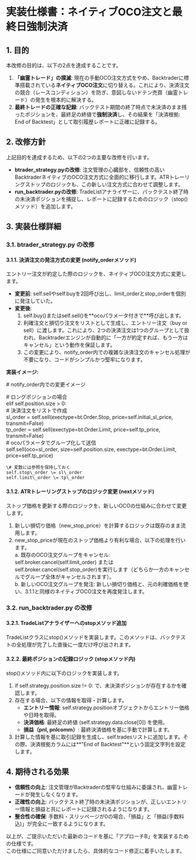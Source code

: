 # **実装仕様書：ネイティブOCO注文と最終日強制決済**

## **1\. 目的**

本改修の目的は、以下の2点を達成することです。

1. **「幽霊トレード」の撲滅**: 現在の手動OCO注文方式をやめ、Backtraderに標準搭載されている**ネイティブOCO注文**に切り替える。これにより、決済注文の競合（レースコンディション）を防ぎ、意図しないドテン売買（幽霊トレード）の発生を根本的に解決する。  
2. **最終トレードの正確な記録**: バックテスト期間の終了時点で未決済のまま残ったポジションを、最終足の終値で**強制決済**し、その結果を「決済根拠: End of Backtest」として取引履歴レポートに正確に記録する。

## **2\. 改修方針**

上記目的を達成するため、以下の2つの主要な改修を行います。

* **btrader\_strategy.pyの改修**: 注文管理の心臓部を、信頼性の高いBacktraderネイティブのOCO注文方式に全面的に移行します。ATRトレーリングストップのロジックも、この新しい注文方式に合わせて調整します。  
* **run\_backtrader.pyの改修**: TradeListアナライザーに、バックテスト終了時の未決済ポジションを捕捉し、レポートに記録するためのロジック（stop()メソッド）を追加します。

## **3\. 実装仕様詳細**

### **3.1. btrader\_strategy.py の改修**

#### **3.1.1. 決済注文の発注方式の変更 (notify\_orderメソッド)**

エントリー注文が約定した際のロジックを、ネイティブOCO注文方式に変更します。

* **変更前**: self.sellやself.buyを2回呼び出し、limit\_orderとstop\_orderを個別に発注していた。  
* **変更後**:  
  1. self.buy()またはself.sell()を\*\*ocoパラメータ付きで\*\*呼び出します。  
  2. 利確注文と損切り注文をリストとして生成し、エントリー注文（buy or sell）に渡します。これにより、2つの決済注文は1つのグループとして扱われ、Backtraderエンジンが自動的に「一方が約定すれば、もう一方はキャンセル」という動作を保証します。  
  3. この変更により、notify\_order内での複雑な決済注文のキャンセル処理が不要になり、コードがシンプルかつ堅牢になります。

**実装イメージ:**

\# notify\_order内での変更イメージ

\# ロングポジションの場合  
elif self.position.size \> 0:  
    \# 決済注文をリストで作成  
    sl\_order \= self.sell(exectype=bt.Order.Stop, price=self.initial\_sl\_price, transmit=False)  
    tp\_order \= self.sell(exectype=bt.Order.Limit, price=self.tp\_price, transmit=False)  
    \# ocoパラメータでグループ化して送信  
    self.sell(oco=sl\_order, size=self.position.size, exectype=bt.Order.Limit, price=self.tp\_price)  
      
    \# 変数には参照を保持しておく  
    self.stop\_order \= sl\_order  
    self.limit\_order \= tp\_order

#### **3.1.2. ATRトレーリングストップのロジック変更 (nextメソッド)**

ストップ価格を更新する際のロジックを、新しいOCOの仕組みに合わせて変更します。

1. 新しい損切り価格（new\_stop\_price）を計算するロジックは既存のまま流用します。  
2. new\_stop\_priceが現在のストップ価格より有利な場合、以下の処理を行います。  
   a. 既存のOCO注文グループをキャンセル: self.broker.cancel(self.limit\_order) または self.broker.cancel(self.stop\_order)を実行します（どちらか一方のキャンセルでグループ全体がキャンセルされます）。  
   b. 新しいOCO注文グループを発注: 新しい損切り価格と、元の利確価格を使い、3.1.1と同様のネイティブOCO注文を再度発注します。

### **3.2. run\_backtrader.py の改修**

#### **3.2.1. TradeListアナライザーへのstopメソッド追加**

TradeListクラスにstop()メソッドを実装します。このメソッドは、バックテストの全処理が完了した直後に一度だけ呼び出されます。

#### **3.2.2. 最終ポジションの記録ロジック (stopメソッド内)**

stop()メソッド内に以下のロジックを実装します。

1. if self.strategy.position.size \!= 0: で、未決済ポジションが存在するかを確認します。  
2. 存在する場合、以下の情報を取得・計算します。  
   * **エントリー情報**: self.strategy.positionオブジェクトからエントリー価格や日時を取得。  
   * **決済価格**: 最終足の終値 (self.strategy.data.close\[0\]) を使用。  
   * **損益（pnl, pnlcomm）**: 最終決済価格を基に手動で計算します。  
3. 計算した情報を基に取引記録を生成し、self.tradesリストに追加します。その際、決済根拠カラムには\*\*"End of Backtest"\*\*という固定文字列を設定します。

## **4\. 期待される効果**

* **信頼性の向上**: 注文管理がBacktraderの堅牢な仕組みに委譲され、幽霊トレードが発生しなくなります。  
* **正確性の向上**: バックテスト終了時の未決済ポジションが、正しいエントリー情報と損益と共にレポートに記録されるようになります。  
* **整合性の確保**: 手数料・スリッページが0の場合、「損益」と「損益(手数料込)」が完全に一致するようになります。

以上が、ご提示いただいた最新のコードを基に「アプローチB」を実装するための仕様です。  
この仕様にご同意いただけましたら、具体的なコード修正に着手いたします。